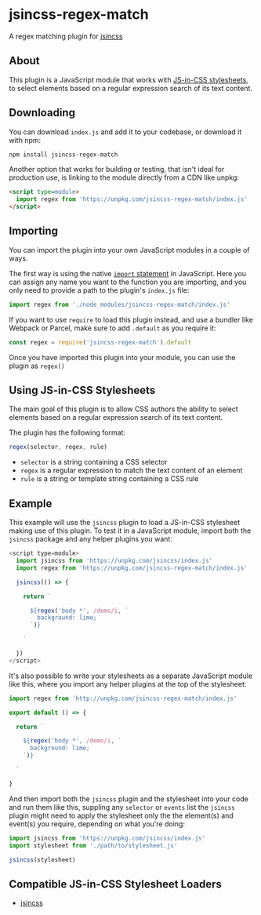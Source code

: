 # jsincss-regex-match

A regex matching plugin for [jsincss](https://github.com/tomhodgins/jsincss)

## About

This plugin is a JavaScript module that works with [JS-in-CSS stylesheets](https://responsive.style/theory/what-is-a-jic-stylesheet.html), to select elements based on a regular expression search of its text content.

## Downloading

You can download `index.js` and add it to your codebase, or download it with npm:

```bash
npm install jsincss-regex-match
```

Another option that works for building or testing, that isn't ideal for production use, is linking to the module directly from a CDN like unpkg:

```html
<script type=module>
  import regex from 'https://unpkg.com/jsincss-regex-match/index.js'
</script>
```

## Importing

You can import the plugin into your own JavaScript modules in a couple of ways.

The first way is using the native [`import` statement](https://developer.mozilla.org/en-US/docs/Web/JavaScript/Reference/Statements/import) in JavaScript. Here you can assign any name you want to the function you are importing, and you only need to provide a path to the plugin's `index.js` file:

```js
import regex from './node_modules/jsincss-regex-match/index.js'
```

If you want to use `require` to load this plugin instead, and use a bundler like Webpack or Parcel, make sure to add `.default` as you require it:

```js
const regex = require('jsincss-regex-match').default
```

Once you have imported this plugin into your module, you can use the plugin as `regex()`

## Using JS-in-CSS Stylesheets

The main goal of this plugin is to allow CSS authors the ability to select elements based on a regular expression search of its text content.

The plugin has the following format:

```js
regex(selector, regex, rule)
```

- `selector` is a string containing a CSS selector
- `regex` is a regular expression to match the text content of an element
- `rule` is a string or template string containing a CSS rule

## Example

This example will use the `jsincss` plugin to load a JS-in-CSS stylesheet making use of this plugin. To test it in a JavaScript module, import both the `jsincss` package and any helper plugins you want:

```js
<script type=module>
  import jsincss from 'https://unpkg.com/jsincss/index.js'
  import regex from 'https://unpkg.com/jsincss-regex-match/index.js'

  jsincss(() => {

    return `

      ${regex('body *', /demo/i, `
        background: lime;
      `)}

    `

  })
</script>
```

It's also possible to write your stylesheets as a separate JavaScript module like this, where you import any helper plugins at the top of the stylesheet:

```js
import regex from 'http://unpkg.com/jsincss-regex-match/index.js'

export default () => {

  return `

    ${regex('body *', /demo/i, `
      background: lime;
    `)}

  `

}
```

And then import both the `jsincss` plugin and the stylesheet into your code and run them like this, suppling any `selector` or `events` list the `jsincss` plugin might need to apply the stylesheet only the the element(s) and event(s) you require, depending on what you're doing:

```js
import jsincss from 'https://unpkg.com/jsincss/index.js'
import stylesheet from './path/to/stylesheet.js'

jsincss(stylesheet)
```

## Compatible JS-in-CSS Stylesheet Loaders

- [jsincss](https://github.com/tomhodgins/jsincss)